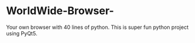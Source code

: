 # WorldWide-Browser-
Your own browser with 40 lines of python. This is super fun python project using PyQt5.

